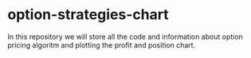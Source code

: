 # option-strategies-chart
In this repository we will store all the code and information about option pricing algoritm and plotting the profit and position chart.
